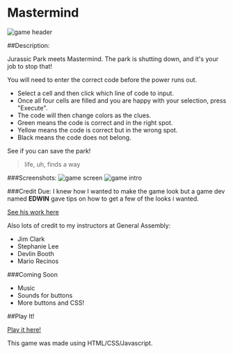 # Mastermind
![game header](https://imgur.com/0ey3bmS.jpg)

##Description:

Jurassic Park meets Mastermind. The park is shutting down, and it's your job to stop that! 

You will need to enter the correct code before the power runs out.

* Select a cell and then click which line of code to input.
* Once all four cells are filled and you are happy with your selection, press "Execute".
* The code will then change colors as the clues.
 * Green means the code is correct and in the right spot.
 * Yellow means the code is correct but in the wrong spot.
 * Black means the code does not belong.

See if you can save the park!
>life, uh, finds a way

###Screenshots:
![game screen](https://imgur.com/db4nZPl.jpg)
![game intro](https://imgur.com/w1sFbl3.jpg)

###Credit Due:
I knew how I wanted to make the game look but a game dev named **EDWIN** gave tips on how to get a few of the looks i wanted.

[See his work here](https://dev.to/ekeijl/retro-crt-terminal-screen-in-css-js-4afh)

Also lots of credit to my instructors at General Assembly:
* Jim Clark
* Stephanie Lee
* Devlin Booth
* Mario Recinos

###Coming Soon
* Music
* Sounds for buttons
* More buttons and CSS!

##Play It!

[Play it here!](https://polarbexar.github.io/Mastermind-/)

This game was made using HTML/CSS/Javascript.

